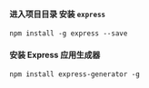 #### 进入项目目录 安装 `express`

    npm install -g express --save

#### 安装 Express 应用生成器

    npm install express-generator -g